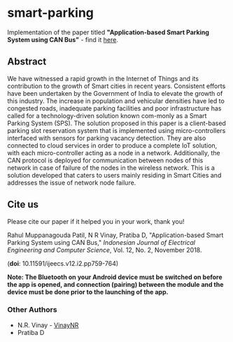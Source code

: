 # smart-parking

Implementation of the paper titled **"Application-based Smart Parking System using CAN Bus"** - find it [here](http://ijeecs.iaescore.com/index.php/IJEECS/article/view/12391/9512).

## Abstract
We have witnessed a rapid growth in the Internet of Things and its contribution to the growth of Smart cities in recent years. Consistent efforts have been undertaken by the Government of India to elevate the growth of this industry. The increase in population and vehicular densities have led to congested roads, inadequate parking facilities and poor infrastructure has called for a technology-driven solution known com-monly as a Smart Parking System (SPS). The solution proposed in this paper is a client-based parking slot reservation system that is implemented using micro-controllers interfaced with sensors for parking vacancy detection. They are also connected to cloud services in order to produce a complete IoT solution, with each micro-controller acting as a node in a network. Additionally, the CAN protocol is deployed for communication between nodes of this network in case of failure of the nodes in the wireless network. This is a solution developed that caters to users mainly residing in Smart Cities and addresses the issue of network node failure.


## Cite us
Please cite our paper if it helped you in your work, thank you!

Rahul Muppanagouda Patil, N R Vinay, Pratiba D, "Application-based Smart Parking System using CAN Bus," _Indonesian Journal of Electrical Engineering and Computer Science_, Vol. 12, No. 2, November 2018. 

(__doi__: 10.11591/ijeecs.v12.i2.pp759-764)


__Note: The Bluetooth on your Android device must be switched on before the app is opened, and connection (pairing) between the module and the device must be done prior to the launching of the app.__


### Other Authors
- N.R. Vinay - [VinayNR](https://github.com/VinayNR)
- Pratiba D


